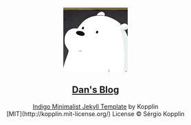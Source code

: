 <p align="center"><img src="/assets/images/profile.jpg" style="margin-left: auto; margin-right: auto; display: block;" width="150" height="150" alt="." /></p>

<p align="center">
    <h2 align="center">
    <a href="https://dandand-an.github.io/">Dan's Blog</h2>
</p>

<p align="center"><a href="http://koppl.in/indigo/">Indigo Minimalist Jekyll Template</a> by Kopplin
<br>[MIT](http://kopplin.mit-license.org/) License © Sérgio Kopplin</p></br>


[1]: /assets/images/profile.jpg
